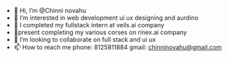 - 👋 Hi, I’m @Chinni novahu
- 👀 I’m interested in web development ui ux designing and aurdino
- 🌱 I completed my fullstack intern at veils.ai company
- 📝present completing my various corses on  rinex.ai company
- 💞️ I’m looking to collaborate on full stack and ui ux 
- 📫 How to reach me
    phone: 8125811884
    gmail: chinninovahu@gmail.com



<!---
Chinn8/Chinn8 is a ✨ special ✨ repository because its `README.md` (this file) appears on your GitHub profile.
You can click the Preview link to take a look at your changes.
--->
